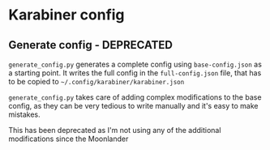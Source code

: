 # Karabiner config

## Generate config - DEPRECATED

`generate_config.py` generates a complete config using `base-config.json` as a starting point.
It writes the full config in the `full-config.json` file, that has to be copied to
`~/.config/karabiner/karabiner.json`

`generate_config.py` takes care of adding complex modifications to the base config, as they
can be very tedious to write manually and it's easy to make mistakes.

This has been deprecated as I'm not using any of the additional modifications since the Moonlander 
